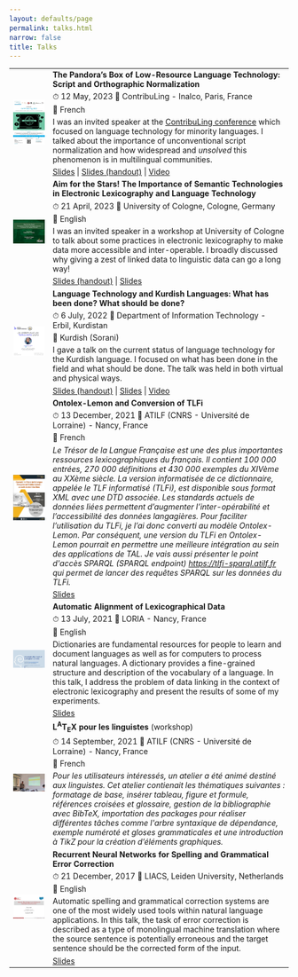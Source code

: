 ```yaml
---
layout: defaults/page
permalink: talks.html
narrow: false
title: Talks
---
```



<html>
<head>
		<style>
		.revcap {
		display: inline-block;
		text-transform: uppercase;
		-webkit-transform: rotateY(180deg);
		-moz-transform: rotateY(180deg);
		-ms-transform: rotateY(180deg);
		transform: rotateY(180deg);
		}
		</style>
</head>

<body>



<div class="container">
  <div class="row">
    <div class="col-12">
		<table class="table table-image table-responsive">
		  <tbody>
		  	<tr>
		      <td class="w-25" rowspan="5">
			      <a href="/docs/images/ContribuLing_2023_Poster.jpg" target="_blank"><img src="/docs/images/ContribuLing_2023_Poster.jpg" class="img-fluid img-thumbnail" alt="Sina Ahmadi's talk at ContribuLing 2023 about unconventional script normalization"></a>
		      </td>
		      <td><b>The Pandora’s Box of Low-Resource Language Technology: Script and Orthographic Normalization</b></td>
		    </tr>
		    <tr>
			    <td>⏱ 12 May, 2023 📍 ContribuLing - Inalco, Paris, France</td>
			  </tr>
		    <tr>
			    <td>
			    	📝 French
					</td>
			  </tr>
			  <tr>
			    <td>
			    	I was an invited speaker at the <a href="https://meta.wikimedia.org/wiki/ContribuLing_2023" target="_blank">ContribuLing conference</a> which focused on language technology for minority languages. I talked about the importance of unconventional script normalization and how widespread and <i>unsolved</i> this phenomenon is in multilingual communities. 
			    </td>
			  </tr>
			  <tr>
			  	<td>
			  	<a href="docs/slides/ContribuLing2023-Sina.pdf" target="_blank">Slides</a>
				  | 
					<a href="docs/slides/ContribuLing2023-Sina_handout.pdf" target="_blank">Slides (handout)</a>
					|
					<a href="https://www.youtube.com/live/cYs9P1xuC9E?feature=share&t=24442" target="_blank">Video</a>
					</td>
			  </tr>
		  	<tr>
		      <td class="w-25" rowspan="5">
			      <a href="/docs/images/talk_Cologne_2023.png" target="_blank"><img src="/docs/images/talk_Cologne_2023.png" class="img-fluid img-thumbnail" alt="Sina Ahmadi's talk at University of Cologne"></a>
		      </td>
		      <td><b>Aim for the Stars! The Importance of Semantic Technologies in Electronic Lexicography and Language Technology</b></td>
		    </tr>
		    <tr>
			    <td>⏱ 21 April, 2023 📍 University of Cologne, Cologne, Germany</td>
			  </tr>
		    <tr>
			    <td>
			    	📝 English
					</td>
			  </tr>
			  <tr>
			    <td>
			    	I was an invited speaker in a workshop at University of Cologne to talk about some practices in electronic lexicography to make data more accessible and inter-operable. I broadly discussed why giving a zest of linked data to linguistic data can go a long way!
			    </td>
			  </tr>
			  <tr>
			  	<td>
			  	<a href="docs/slides/Cologne_presentation_handout.pdf" target="_blank">Slides (handout)</a>
				  | 
					<a href="docs/slides/Cologne_presentation.pdf" target="_blank">Slides</a>
					</td>
			  </tr>
		    <tr>
		      <td class="w-25" rowspan="5">
			      <a href="/docs/images/Talk_KIT_Sina_flyer.jpg" target="_blank"><img src="/docs/images/Talk_KIT_Sina_flyer.jpg" class="img-fluid img-thumbnail" alt="Sina Ahmadi's talk at the Department of Information Technology"></a>
		      </td>
		      <td><b>Language Technology and Kurdish Languages: What has been done? What should be done?</b></td>
		    </tr>
		    <tr>
			    <td>⏱ 6 July, 2022 📍 Department of Information Technology - Erbil, Kurdistan</td>
			  </tr>
		    <tr>
			    <td>
			    	📝 Kurdish (Sorani)
					</td>
			  </tr>
			  <tr>
			    <td>
			    	I gave a talk on the current status of language technology for the Kurdish language. I focused on what has been done in the field and what should be done. The talk was held in both virtual and physical ways. 
			    </td>
			  </tr>
			  <tr>
			  	<td>
			  	<a href="https://sinaahmadi.github.io/docs/KIT_Sina_handout.pdf" target="_blank">Slides (handout)</a>
				  | 
					<a href="https://sinaahmadi.github.io/docs/KIT_Sina.pdf" target="_blank">Slides</a>
					|
					<a href="https://youtu.be/f6uMQkXOfFY" target="_blank">Video</a>
					</td>
			  </tr>
			  <tr>
		      <td class="w-25" rowspan="5">
			      <a href="/docs/images/Talk_ATILF_Ontolex-TLFi.png" target="_blank"><img src="/docs/images/Talk_ATILF_Ontolex-TLFi.png" class="img-fluid img-thumbnail" alt="ATILF TLFi Ontolex-Lemon"></a>
		      </td>
		      <td><b>Ontolex-Lemon and Conversion of TLFi</b></td>
		    </tr>
		    <tr>
			    <td>⏱ 13 December, 2021 📍 ATILF (CNRS - Université de Lorraine) - Nancy, France</td>
			 </tr>
			 <tr>
			    <td>
			    	📝 French
					</td>
			  </tr>
			  <tr>
			    <td>
			    	<i>Le Trésor de la Langue Française est une des plus importantes ressources lexicographiques du français. Il contient 100 000 entrées, 270 000 définitions et 430 000 exemples du XIVème au XXème siècle. La version informatisée de ce dictionnaire, appelée le TLF informatisé (TLFi), est disponible sous format XML avec une DTD associée.
						Les standards actuels de données liées permettent d’augmenter l’inter-opérabilité et l’accessibilité des données langagières. Pour faciliter l’utilisation du TLFi, je l’ai donc converti au modèle Ontolex-Lemon. Par conséquent, une version du TLFi en Ontolex-Lemon pourrait en permettre une meilleure intégration au sein des applications de TAL. Je vais aussi présenter le point d'accès SPARQL (SPARQL endpoint) <a href="https://tlfi-sparql.atilf.fr/" target="_blank">https://tlfi-sparql.atilf.fr</a> qui permet de lancer des requêtes SPARQL sur les données du TLFi.</i>
			    </td>
			  </tr>
			  <tr>
			  	<td>
					<a href="https://raw.githubusercontent.com/sinaahmadi/sinaahmadi.github.io/master/docs/slides/Talk_TLFi_Ontolex-Lemon.pdf" target="_blank">Slides</a>
					</td>
			  </tr>
			<tr>
		      <td class="w-25" rowspan="5">
			      <a href="/docs/images/Talk_CafeTAL-July2021.png" target="_blank"><img src="/docs/images/Talk_CafeTAL-July2021.png" class="img-fluid img-thumbnail" alt="Talk_CafeTAL-July2021"></a>
		      </td>
		      <td><b>Automatic Alignment of Lexicographical Data</b></td>
		    </tr>
		    <tr>
			    <td>⏱ 13 July, 2021 📍 LORIA - Nancy, France</td>
			 </tr>
			 <tr>
			    <td>📝 English</td>
			 </tr>
			  <tr>
			    <td>
			    	Dictionaries are fundamental resources for people to learn and document languages as well as for computers to process natural languages. A dictionary provides a fine-grained structure and description of the vocabulary of a language. In this talk, I address the problem of data linking in the context of electronic lexicography and present the results of some of my experiments.
			    </td>
			  </tr>
			  <tr>
			  	<td>
					<a href="https://raw.githubusercontent.com/sinaahmadi/sinaahmadi.github.io/master/docs/slides/Talk_CafeTAL-July2021.pdf" target="_blank">Slides</a>
					</td>
			  </tr>
		  	<tr>
		      <td class="w-25" rowspan="4">
			      <a href="/docs/images/Talk_ATILF_LaTeX.jpg" target="_blank"><img src="/docs/images/Talk_ATILF_LaTeX.jpg" class="img-fluid img-thumbnail" alt="LaTeX pour les linguistes"></a>
		      </td>
		      <td><b><span class="latex">L<sup>A</sup>T<sub>E</sub>X</span> pour les linguistes</b> (workshop)</td>
		    </tr>
		    <tr>
			    <td>⏱ 14 September, 2021 📍 ATILF (CNRS - Université de Lorraine) - Nancy, France</td>
			 </tr>
			 <tr>
			    <td>📝 French</td>
			 </tr>
			  <tr>
			    <td>
			    	<i>
			    		Pour les utilisateurs intéressés, un atelier a été animé destiné aux linguistes. Cet atelier contienait les thématiques suivantes : formatage de base, insérer tableau, figure et formule, références croisées et glossaire, gestion de la bibliographie avec BibTeX, importation des packages pour réaliser différentes tâches comme l'arbre syntaxique de dépendance, exemple numéroté et gloses grammaticales et une introduction à TikZ pour la création d’éléments graphiques.
			    	</i>
			    </td>
			  </tr>
		    <tr>
		      <td class="w-25" rowspan="5">
			      <a href="/docs/images/Talk_Masters_thesis_slides.png" target="_blank"><img src="/docs/images/Talk_Masters_thesis_slides.png" class="img-fluid img-thumbnail" alt="Talk_Masters_thesis_slides"></a>
		      </td>
		      <td><b>Recurrent Neural Networks for Spelling and Grammatical Error Correction</b></td>
		    </tr>
		    <tr>
			    <td>⏱ 21 December, 2017 📍 LIACS, Leiden University, Netherlands</td>
			 </tr>
			 <tr>
			    <td>📝 English</td>
			 </tr>
			<tr>
			<td>
				Automatic spelling and grammatical correction systems are one of the most widely used tools within natural language applications. In this talk, the task of error correction is described as a type of monolingual machine translation where the source sentence is potentially erroneous and the target sentence should be the corrected form of the input. 
			</td>
			</tr>
			<tr>
		  	<td>
				<a href="docs/slides/Talk_Masters_thesis_slides.pdf" target="_blank">Slides</a>
				</td>
		  </tr>	
		  </tbody>
		</table>   
    </div>
  </div>
</div>
 


</body>

